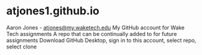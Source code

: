 # atjones1.github.io
Aaron Jones - atjones@my.waketech.edu
My GitHub account for Wake Tech assignments
A repo that can be continually added to for future assignments
Download GitHub Desktop, sign in to this account, select repo, select clone
